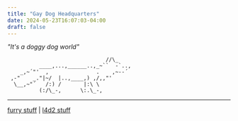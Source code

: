 ```yaml
---
title: "Gay Dog Headquarters"
date: 2024-05-23T16:07:03-04:00
draft: false
---
```


_"It's a doggy dog world"_  

```
                               //\_     
          ____,...,______..,_~``  -`.., 
    _,~´"'  ,               .    ,~--´  
 ,-"    _."|~/  |..,____,) ,/,,"'       
  \__,~"´   /:) /       |:\ \           
          (:/\_-,      \:.\_-,  
```
----------------

[furry stuff](furry/) | [l4d2 stuff](_l4d2/)

 
